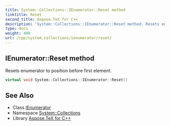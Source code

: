 ```yaml
---
title: System::Collections::IEnumerator::Reset method
linktitle: Reset
second_title: Aspose.TeX for C++
description: 'System::Collections::IEnumerator::Reset method. Resets enumerator to position before first element in C++.'
type: docs
weight: 400
url: /cpp/system.collections/ienumerator/reset/
---
```

## IEnumerator::Reset method


Resets enumerator to position before first element.

```cpp
virtual void System::Collections::IEnumerator::Reset()
```

## See Also

* Class [IEnumerator](../)
* Namespace [System::Collections](../../)
* Library [Aspose.TeX for C++](../../../)
